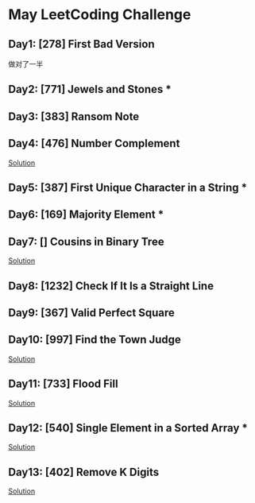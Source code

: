 # May LeetCoding Challenge
## Day1: [278] First Bad Version
做对了一半

## Day2: [771] Jewels and Stones *

## Day3: [383] Ransom Note

## Day4: [476] Number Complement
[Solution](https://www.bilibili.com/video/BV1Lg4y167NB)

## Day5: [387] First Unique Character in a String *

## Day6: [169] Majority Element *

## Day7: [] Cousins in Binary Tree
[Solution](https://www.youtube.com/watch?v=PyfLrJvoC_s)

## Day8: [1232] Check If It Is a Straight Line

## Day9: [367] Valid Perfect Square

## Day10: [997] Find the Town Judge
[Solution](https://www.bilibili.com/video/BV1Ka4y1i7Qt)

## Day11: [733] Flood Fill
[Solution](https://www.bilibili.com/video/BV1HZ4y1p7vH)

## Day12: [540] Single Element in a Sorted Array *
[Solution](https://leetcode.com/problems/single-element-in-a-sorted-array/discuss/628036/Python-Binary-Search-O(logn)-explained)

## Day13: [402] Remove K Digits
[Solution](https://www.bilibili.com/video/BV1PV411C79X)
